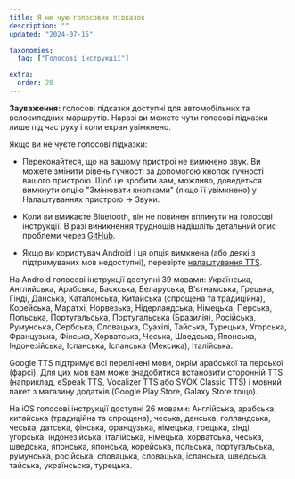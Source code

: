 ```yaml
---
title: Я не чую голосових підказок
description: ""
updated: "2024-07-15"

taxonomies:
  faq: ["Голосові інструкції"]

extra:
  order: 20
---
```



**Зауваження:** голосові підказки доступні для автомобільних та велосипедних маршрутів. Наразі ви можете чути голосові підказки лише під час руху і коли екран увімкнено.

Якщо ви не чуєте голосові підказки:

* Переконайтеся, що на вашому пристрої не вимкнено звук. Ви можете змінити рівень гучності за допомогою кнопок гучності вашого пристрою. Щоб це зробити вам, можливо, доведеться вимкнути опцію "Змінювати кнопками" (якщо її увімкнено) у Налаштуваннях пристрою → Звуки.

* Коли ви вмикаєте Bluetooth, він не повинен вплинути на голосові інструкції. В разі виникнення труднощів надішліть детальний опис проблеми через [GitHub](https://github.com/organicmaps/organicmaps/issues).

* Якщо ви користувач Android і ця опція вимкнена (або деякі з підтримуваних мов недоступні), перевірте [налаштування TTS](@/faq/voice/text-to-speech-android-tts/index.md).

На Android голосові інструкції доступні 39 мовами: Українська, Английська, Арабська, Баскська, Беларуська, В'єтнамська, Грецька, Гінді, Данська, Каталонська, Китайська (спрощена та традиційна), Корейська, Маратхі, Норвезька, Нідерландська, Німецька, Перська, Польська, Португальська, Португальська (Бразилія), Російська, Румунська, Сербська, Словацька, Суахілі, Тайська, Турецька, Угорська, Французька, Фінська, Хорватська, Чеська, Шведська, Японська, Індонезійська, Іспанська, Іспанська (Мексика), Італійська.

Google TTS підтримує всі перелічені мови, окрім арабської та перської (фарсі). Для цих мов вам може знадобитися встановити сторонній TTS (наприклад, eSpeak TTS, Vocalizer TTS або SVOX Classic TTS) і мовний пакет з магазину додатків (Google Play Store, Galaxy Store тощо).

На iOS голосові інструкції доступні 26 мовами: Англійська, арабська, китайська (традиційна та спрощена), чеська, данська, голландська, чеська, датська, фінська, французька, німецька, грецька, хінді, угорська, індонезійська, італійська, німецька, хорватська, чеська, шведська, японська, японська, корейська, польська, португальська, румунська, російська, словацька, словацька, іспанська, шведська, тайська, українсьска, турецька.
